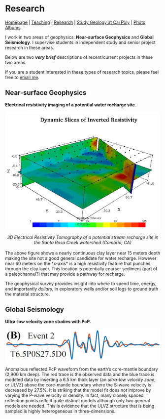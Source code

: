 # Research

[Homepage](./index.html) | [Teaching](./teaching.html) | [Research](./research.html) | [Study Geology at Cal Poly](./study-geology-cp.html) | [Photo Albums](./photos.html)

I work in two areas of geophysics: **Near-surface Geophysics** and **Global Seismology**.
I supervise students in independent study and senior project research in these areas. 

Below are two **_very brief_** descriptions of recent/current projects in these two areas.

If you are a student interested in these types of research topics, please feel free to [email me](mailto:jjasbins@calpoly.edu).

## Near-surface Geophysics

**Electrical resistivity imaging of a potential water recharge site.**

![3dertsrc](./3dert.jpg)

<div>
<center><i>3D Electrical Resistivity Tomography of a potential stream recharge site in the Santa Rosa Creek watershed (Cambria, CA)</i></center>
<br>
</div>
The above figure shows a nearly continuous clay layer near 15 meters depth making the site not a good general candidate for water recharge. However near 60 meters on the *x-axis* is a high resistivity feature that punches through the clay layer. This location is potentially coarser sediment (part of a paleochannel?) that may provide a pathway for recharge. 

The geophysical survey provides insight into where to spend time, energy, and importantly *dollars*, in exploratory wells and/or soil logs to ground truth the material structure.

## Global Seismology

**Ultra-low velocity zone studies with PcP.**

![pcpmodel](./pcpmodel.jpg)

Anomalous reflected PcP waveform from the earth’s core-mantle boundary (2,900 km deep). The red trace is the observed data and the blue trace is modeled data by inserting a 6.5 km thick layer (an *ultra-low velocity zone*, or ULVZ) above the core-mantle boundary where the S-wave velocity is decreased by 27.5%. It is striking that the model fit does not improve by varying the P-wave velocity or density. In fact, many closely spaced reflection points reflect quite distinct models although only two general models are needed. This is evidence that the ULVZ structure that is being sampled is highly heterogeneous in three-dimensions.
